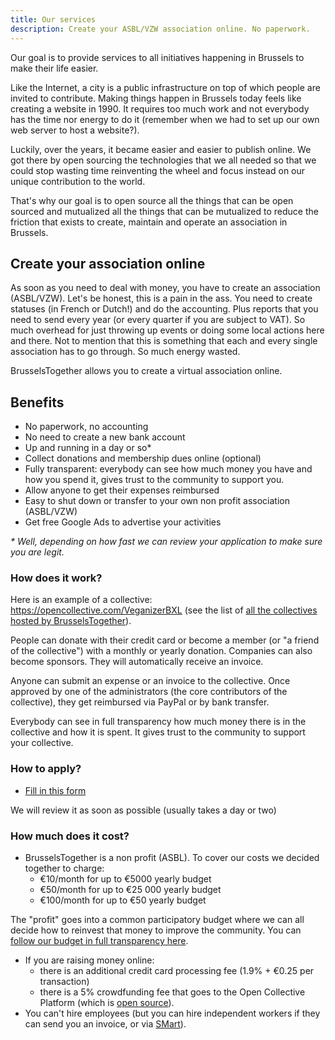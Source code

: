 ```yaml
---
title: Our services
description: Create your ASBL/VZW association online. No paperwork.
---
```


Our goal is to provide services to all initiatives happening in Brussels to make their life easier.

Like the Internet, a city is a public infrastructure on top of which people are invited to contribute.
Making things happen in Brussels today feels like creating a website in 1990. It requires too much work and not everybody has the time nor energy to do it (remember when we had to set up our own web server to host a website?).

Luckily, over the years, it became easier and easier to publish online. We got there by open sourcing the technologies that we all needed so that we could stop wasting time reinventing the wheel and focus instead on our unique contribution to the world.

That's why our goal is to open source all the things that can be open sourced and mutualized all the things that can be mutualized to reduce the friction that exists to create, maintain and operate an association in Brussels.

## Create your association online

As soon as you need to deal with money, you have to create an association (ASBL/VZW). Let's be honest, this is a pain in the ass.
You need to create statuses (in French or Dutch!) and do the accounting. Plus reports that you need to send every year (or every quarter if you are subject to VAT). So much overhead for just throwing up events or doing some local actions here and there. Not to mention that this is something that each and every single association has to go through. So much energy wasted.

BrusselsTogether allows you to create a virtual association online.

## Benefits

- No paperwork, no accounting
- No need to create a new bank account
- Up and running in a day or so*
- Collect donations and membership dues online (optional)
- Fully transparent: everybody can see how much money you have and how you spend it, gives trust to the community to support you.
- Allow anyone to get their expenses reimbursed
- Easy to shut down or transfer to your own non profit association (ASBL/VZW)
- Get free Google Ads to advertise your activities

*\* Well, depending on how fast we can review your application to make sure you are legit.*

### How does it work?

Here is an example of a collective: https://opencollective.com/VeganizerBXL (see the list of [all the collectives hosted by BrusselsTogether](https://opencollective.com/BrusselsTogether#collectives)).

People can donate with their credit card or become a member (or "a friend of the collective") with a monthly or yearly donation.
Companies can also become sponsors. They will automatically receive an invoice.

Anyone can submit an expense or an invoice to the collective. Once approved by one of the administrators (the core contributors of the collective), they get reimbursed via PayPal or by bank transfer.

Everybody can see in full transparency how much money there is in the collective and how it is spent. It gives trust to the community to support your collective.

### How to apply?

- [Fill in this form](https://opencollective.com/BrusselsTogether/apply)

We will review it as soon as possible (usually takes a day or two)

### How much does it cost?

- BrusselsTogether is a non profit (ASBL). To cover our costs we decided together to charge:
  - €10/month for up to €5000 yearly budget 
  - €50/month for up to €25 000 yearly budget 
  - €100/month for up to €50 yearly budget
  
The "profit" goes into a common participatory budget where we can all decide how to reinvest that money to improve the community. You can [follow our budget in full transparency here](https://opencollective.com/brusselstogether).

- If you are raising money online:
  - there is an additional credit card processing fee (1.9% + €0.25 per transaction)
  - there is a 5% crowdfunding fee that goes to the Open Collective Platform (which is [open source](https://github.com/opencollective/opencollective)).
- You can't hire employees (but you can hire independent workers if they can send you an invoice, or via [SMart](http://smartbe.be/en/)).
